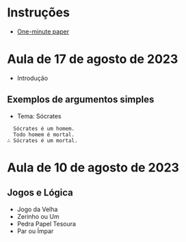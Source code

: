 # Instruções

- [One-minute paper](https://professoradolfo.blogspot.com/2007/03/one-minute-paper.html)

# Aula de 17 de agosto de 2023

- Introdução

## Exemplos de argumentos simples

- Tema: Sócrates

```
  Sócrates é um homem.
  Todo homem é mortal.
∴ Sócrates é um mortal.
```

# Aula de 10 de agosto de 2023


## Jogos e Lógica

- Jogo da Velha
- Zerinho ou Um
- Pedra Papel Tesoura
- Par ou Ímpar
